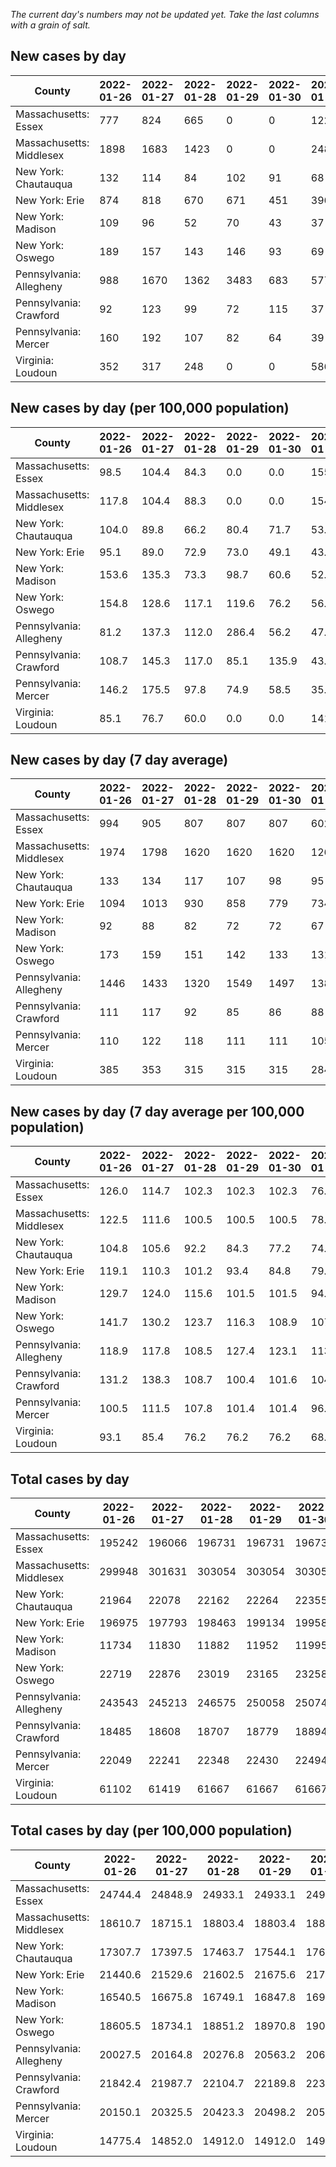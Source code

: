 _The current day's numbers may not be updated yet. Take the last columns with a grain of salt._
## New cases by day

| County | 2022-01-26 | 2022-01-27 | 2022-01-28 | 2022-01-29 | 2022-01-30 | 2022-01-31 | 2022-02-01 |
| --- | --- | --- | --- | --- | --- | --- | --- |
| Massachusetts: Essex | 777 | 824 | 665 | 0 | 0 | 1229 | 256 |
| Massachusetts: Middlesex | 1898 | 1683 | 1423 | 0 | 0 | 2482 | 550 |
| New York: Chautauqua | 132 | 114 | 84 | 102 | 91 | 68 | 53 |
| New York: Erie | 874 | 818 | 670 | 671 | 451 | 396 | 483 |
| New York: Madison | 109 | 96 | 52 | 70 | 43 | 37 | 26 |
| New York: Oswego | 189 | 157 | 143 | 146 | 93 | 69 | 96 |
| Pennsylvania: Allegheny | 988 | 1670 | 1362 | 3483 | 683 | 577 | 497 |
| Pennsylvania: Crawford | 92 | 123 | 99 | 72 | 115 | 37 | 58 |
| Pennsylvania: Mercer | 160 | 192 | 107 | 82 | 64 | 39 | 46 |
| Virginia: Loudoun | 352 | 317 | 248 | 0 | 0 | 586 | 137 |

## New cases by day (per 100,000 population)

| County | 2022-01-26 | 2022-01-27 | 2022-01-28 | 2022-01-29 | 2022-01-30 | 2022-01-31 | 2022-02-01 |
| --- | --- | --- | --- | --- | --- | --- | --- |
| Massachusetts: Essex | 98.5 | 104.4 | 84.3 | 0.0 | 0.0 | 155.8 | 32.4 |
| Massachusetts: Middlesex | 117.8 | 104.4 | 88.3 | 0.0 | 0.0 | 154.0 | 34.1 |
| New York: Chautauqua | 104.0 | 89.8 | 66.2 | 80.4 | 71.7 | 53.6 | 41.8 |
| New York: Erie | 95.1 | 89.0 | 72.9 | 73.0 | 49.1 | 43.1 | 52.6 |
| New York: Madison | 153.6 | 135.3 | 73.3 | 98.7 | 60.6 | 52.2 | 36.7 |
| New York: Oswego | 154.8 | 128.6 | 117.1 | 119.6 | 76.2 | 56.5 | 78.6 |
| Pennsylvania: Allegheny | 81.2 | 137.3 | 112.0 | 286.4 | 56.2 | 47.4 | 40.9 |
| Pennsylvania: Crawford | 108.7 | 145.3 | 117.0 | 85.1 | 135.9 | 43.7 | 68.5 |
| Pennsylvania: Mercer | 146.2 | 175.5 | 97.8 | 74.9 | 58.5 | 35.6 | 42.0 |
| Virginia: Loudoun | 85.1 | 76.7 | 60.0 | 0.0 | 0.0 | 141.7 | 33.1 |

## New cases by day (7 day average)

| County | 2022-01-26 | 2022-01-27 | 2022-01-28 | 2022-01-29 | 2022-01-30 | 2022-01-31 | 2022-02-01 |
| --- | --- | --- | --- | --- | --- | --- | --- |
| Massachusetts: Essex | 994 | 905 | 807 | 807 | 807 | 602 | 536 |
| Massachusetts: Middlesex | 1974 | 1798 | 1620 | 1620 | 1620 | 1266 | 1148 |
| New York: Chautauqua | 133 | 134 | 117 | 107 | 98 | 95 | 92 |
| New York: Erie | 1094 | 1013 | 930 | 858 | 779 | 734 | 623 |
| New York: Madison | 92 | 88 | 82 | 72 | 72 | 67 | 62 |
| New York: Oswego | 173 | 159 | 151 | 142 | 133 | 131 | 128 |
| Pennsylvania: Allegheny | 1446 | 1433 | 1320 | 1549 | 1497 | 1385 | 1323 |
| Pennsylvania: Crawford | 111 | 117 | 92 | 85 | 86 | 88 | 85 |
| Pennsylvania: Mercer | 110 | 122 | 118 | 111 | 111 | 105 | 99 |
| Virginia: Loudoun | 385 | 353 | 315 | 315 | 315 | 284 | 234 |

## New cases by day (7 day average per 100,000 population)

| County | 2022-01-26 | 2022-01-27 | 2022-01-28 | 2022-01-29 | 2022-01-30 | 2022-01-31 | 2022-02-01 |
| --- | --- | --- | --- | --- | --- | --- | --- |
| Massachusetts: Essex | 126.0 | 114.7 | 102.3 | 102.3 | 102.3 | 76.3 | 67.9 |
| Massachusetts: Middlesex | 122.5 | 111.6 | 100.5 | 100.5 | 100.5 | 78.6 | 71.2 |
| New York: Chautauqua | 104.8 | 105.6 | 92.2 | 84.3 | 77.2 | 74.9 | 72.5 |
| New York: Erie | 119.1 | 110.3 | 101.2 | 93.4 | 84.8 | 79.9 | 67.8 |
| New York: Madison | 129.7 | 124.0 | 115.6 | 101.5 | 101.5 | 94.4 | 87.4 |
| New York: Oswego | 141.7 | 130.2 | 123.7 | 116.3 | 108.9 | 107.3 | 104.8 |
| Pennsylvania: Allegheny | 118.9 | 117.8 | 108.5 | 127.4 | 123.1 | 113.9 | 108.8 |
| Pennsylvania: Crawford | 131.2 | 138.3 | 108.7 | 100.4 | 101.6 | 104.0 | 100.4 |
| Pennsylvania: Mercer | 100.5 | 111.5 | 107.8 | 101.4 | 101.4 | 96.0 | 90.5 |
| Virginia: Loudoun | 93.1 | 85.4 | 76.2 | 76.2 | 76.2 | 68.7 | 56.6 |

## Total cases by day

| County | 2022-01-26 | 2022-01-27 | 2022-01-28 | 2022-01-29 | 2022-01-30 | 2022-01-31 | 2022-02-01 |
| --- | --- | --- | --- | --- | --- | --- | --- |
| Massachusetts: Essex | 195242 | 196066 | 196731 | 196731 | 196731 | 197960 | 198216 |
| Massachusetts: Middlesex | 299948 | 301631 | 303054 | 303054 | 303054 | 305536 | 306086 |
| New York: Chautauqua | 21964 | 22078 | 22162 | 22264 | 22355 | 22423 | 22476 |
| New York: Erie | 196975 | 197793 | 198463 | 199134 | 199585 | 199981 | 200464 |
| New York: Madison | 11734 | 11830 | 11882 | 11952 | 11995 | 12032 | 12058 |
| New York: Oswego | 22719 | 22876 | 23019 | 23165 | 23258 | 23327 | 23423 |
| Pennsylvania: Allegheny | 243543 | 245213 | 246575 | 250058 | 250741 | 251318 | 251815 |
| Pennsylvania: Crawford | 18485 | 18608 | 18707 | 18779 | 18894 | 18931 | 18989 |
| Pennsylvania: Mercer | 22049 | 22241 | 22348 | 22430 | 22494 | 22533 | 22579 |
| Virginia: Loudoun | 61102 | 61419 | 61667 | 61667 | 61667 | 62253 | 62390 |

## Total cases by day (per 100,000 population)

| County | 2022-01-26 | 2022-01-27 | 2022-01-28 | 2022-01-29 | 2022-01-30 | 2022-01-31 | 2022-02-01 |
| --- | --- | --- | --- | --- | --- | --- | --- |
| Massachusetts: Essex | 24744.4 | 24848.9 | 24933.1 | 24933.1 | 24933.1 | 25088.9 | 25121.4 |
| Massachusetts: Middlesex | 18610.7 | 18715.1 | 18803.4 | 18803.4 | 18803.4 | 18957.4 | 18991.5 |
| New York: Chautauqua | 17307.7 | 17397.5 | 17463.7 | 17544.1 | 17615.8 | 17669.4 | 17711.2 |
| New York: Erie | 21440.6 | 21529.6 | 21602.5 | 21675.6 | 21724.7 | 21767.8 | 21820.4 |
| New York: Madison | 16540.5 | 16675.8 | 16749.1 | 16847.8 | 16908.4 | 16960.6 | 16997.2 |
| New York: Oswego | 18605.5 | 18734.1 | 18851.2 | 18970.8 | 19046.9 | 19103.4 | 19182.0 |
| Pennsylvania: Allegheny | 20027.5 | 20164.8 | 20276.8 | 20563.2 | 20619.4 | 20666.8 | 20707.7 |
| Pennsylvania: Crawford | 21842.4 | 21987.7 | 22104.7 | 22189.8 | 22325.7 | 22369.4 | 22437.9 |
| Pennsylvania: Mercer | 20150.1 | 20325.5 | 20423.3 | 20498.2 | 20556.7 | 20592.4 | 20634.4 |
| Virginia: Loudoun | 14775.4 | 14852.0 | 14912.0 | 14912.0 | 14912.0 | 15053.7 | 15086.8 |
